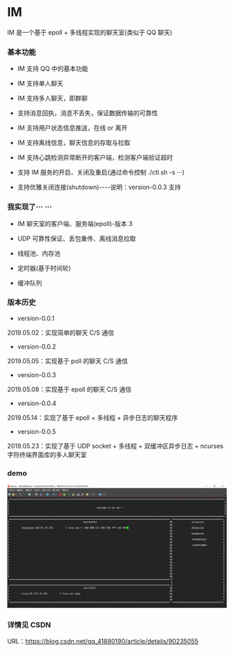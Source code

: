 # IM

IM 是一个基于 epoll + 多线程实现的聊天室(类似于 QQ 聊天)

### 基本功能

- IM 支持 QQ 中的基本功能

- IM 支持单人聊天

- IM 支持多人聊天，即群聊

- 支持消息回执，消息不丢失，保证数据传输的可靠性

- IM 支持用户状态信息推送，在线 or 离开

- IM 支持离线信息，聊天信息的存取与拉取

- IM 支持心跳检测异常断开的客户端，检测客户端验证超时

- 支持 IM 服务的开启、关闭及重启(通过命令控制 ./ctl.sh -s ···)

- 支持优雅关闭连接(shutdown)----说明：version-0.0.3 支持

### 我实现了··· ···

- IM 聊天室的客户端、服务端(epoll)-版本 3

- UDP 可靠性保证、丢包重传、离线消息拉取

- 线程池、内存池

- 定时器(基于时间轮)

- 缓冲队列

### 版本历史

- version-0.0.1

2019.05.02：实现简单的聊天 C/S 通信

- version-0.0.2

2019.05.05：实现基于 poll 的聊天 C/S 通信

- version-0.0.3

2019.05.08：实现基于 epoll 的聊天 C/S 通信

- version-0.0.4

2019.05.14：实现了基于 epoll + 多线程 + 异步日志的聊天程序

- version-0.0.5

2019.05.23：实现了基于 UDP socket + 多线程 + 双缓冲区异步日志 + ncurses 字符终端界面库的多人聊天室

### demo

![](https://github.com/Apriluestc/img.org/blob/master/demo.png)

### 详情见 CSDN

URL：https://blog.csdn.net/qq_41880190/article/details/90235055
